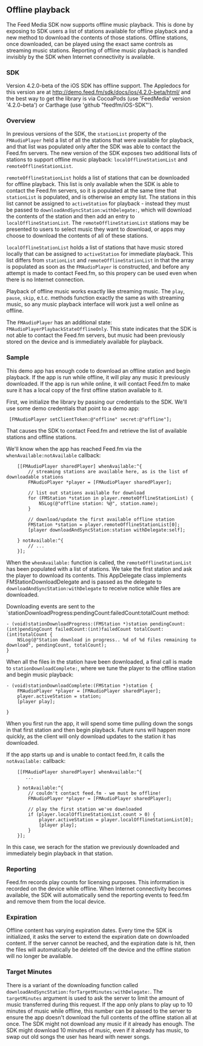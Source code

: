 
## Offline playback

The Feed Media SDK now supports offline music playback. This is done
by exposing to SDK users a list of stations available for offline
playback and a new method to download the contents of those stations.
Offline stations, once downloaded, can be played using the exact
same controls as streaming music stations. Reporting of offline
music playback is handled invisibly by the SDK when Internet connectivity
is available.

### SDK

Version 4.2.0-beta of the iOS SDK has offline support. The Appledocs
for this version are at http://demo.feed.fm/sdk/docs/ios/4.2.0-beta/html/
and the best way to get the library is via CocoaPods (use 'FeedMedia'
version '4.2.0-beta') or Carthage (use 'github "feedfm/iOS-SDK"').

### Overview

In previous versions of the SDK, the `stationList` property of the
`FMAudioPlayer` held a list of all the stations that were available
for playback, and that list was populated only after the SDK was
able to contact the Feed.fm servers. The new version of the SDK
exposes two additional lists of stations to support offline music
playback: `localOfflineStationList` and `remoteOfflineStationList`.

`remoteOfflineStationList` holds a list of stations that can be
downloaded for offline playback. This list is only available when
the SDK is able to contact the Feed.fm servers, so it is populated
at the same time that `stationList` is populated, and is otherwise
an empty list. The stations in this list cannot be assigned to
`activeStation` for playback - instead they must be
passed to `downloadAndSyncStation:withDelegate:`, which will download
the contents of the station and then add an entry to
`localOfflineStationList`. The `remoteOfflineStationList` stations
may be presented to users to select music they want to download, or
apps may choose to download the contents of all of these stations.

`localOfflineStationList` holds a list of stations that have music
stored locally that can be assigned to `activeStation` for immediate
playback. This list differs from `stationList` and `remoteOfflineStationList`
in that the array is populated as soon as the `FMAudioPlayer` is
constructed, and before any attempt is made to contact Feed.fm, so
this propery can be used even when there is no Internet connection.

Playback of offline music works exactly like streaming music.
The `play`, `pause`, `skip`, e.t.c. methods function exactly the
same as with streaming music, so any music playback interface will
work just a well online as offline.

The `FMAudioPlayer` has an additional state:
`FMAudioPlayerPlaybackStateOfflineOnly`. This state indicates that
the SDK is not able to contact the Feed.fm servers, but music had
been previously stored on the device and is immediately available
for playback.

### Sample

This demo app has enough code to download an offline station and begin playback.
If the app is run while offline, it will play any music it previously downloaded.
If the app is run while online, it will contact Feed.fm to make sure it
has a local copy of the first offline station available to it.

First, we initialize the library by passing our credentials to the SDK.
We'll use some demo credentials that point to a demo app:

```
 [FMAudioPlayer setClientToken:@"offline" secret:@"offline"];
```

That causes the SDK to contact Feed.fm and retrieve the list of available
stations and offline stations.

We'll know when the app has reached Feed.fm via the `whenAvailable:notAvailable`
callback:

```
    [[FMAudioPlayer sharedPlayer] whenAvailable:^{
        // streaming stations are available here, as is the list of downloadable stations
        FMAudioPlayer *player = [FMAudioPlayer sharedPlayer];

        // list out stations available for download
        for (FMStation *station in player.remoteOfflineStationList) {
            NSLog(@"offline station: %@", station.name);
        }

        // download/update the first available offline station
        FMStation *station = player.remoteOfflineStationList[0];
        [player downloadAndSyncStation:station withDelegate:self];

    } notAvailable:^{
        // ...
    }];
```

When the `whenAvailable:` function is called, the `remoteOfflineStationList`
has been populated with a list of stations. We take the first station and
ask the player to download its contents. This AppDelegate class implements 
FMStationDownloadDelegate and is passed as the delegate to
`downloadAndSyncStation:withDelegate` to receive notice while files are downloaded.

Downloading events are sent to the `stationDownloadProgress:pendingCount:failedCount:totalCount
method:

```
- (void)stationDownloadProgress:(FMStation *)station pendingCount:(int)pendingCount failedCount:(int)failedCount totalCount:(int)totalCount {
    NSLog(@"Station download in progress.. %d of %d files remaining to download", pendingCount, totalCount);
}
```

When all the files in the station have been downloaded, a final call is made to
`stationDownloadComplete:`, where we tune the player to the offline station and
begin music playback:

```
- (void)stationDownloadComplete:(FMStation *)station {
    FMAudioPlayer *player = [FMAudioPlayer sharedPlayer];
    player.activeStation = station;
    [player play];

}
```

When you first run the app, it will spend some time pulling down the songs in 
that first station and then begin playback. Future runs will happen more quickly,
as the client will only download updates to the station it has downloaded.

If the app starts up and is unable to contact feed.fm, it calls the `notAvailable:`
callback:

```
    [[FMAudioPlayer sharedPlayer] whenAvailable:^{
       ...

    } notAvailable:^{
        // couldn't contact feed.fm - we must be offline!
        FMAudioPlayer *player = [FMAudioPlayer sharedPlayer];

        // play the first station we've downloaded
        if (player.localOfflineStationList.count > 0) {
            player.activeStation = player.localOfflineStationList[0];
            [player play];
        }
    }];
``` 

In this case, we serach for the station we previously downloaded and
immediately begin playback in that station.

### Reporting 

Feed.fm records play counts for licensing purposes. This information is
recorded on the device while offline. When Internet connectivity
becomes available, the SDK will automatically send the reporting events
to feed.fm and remove them from the local device.

### Expiration

Offline content has varying expiration dates. Every time the SDK is
initialized, it asks the server to extend the expiration date on downloaded
content. If the server cannot be reached, and the expiration date is
hit, then the files will automatically be deleted off the device and the
offline station will no longer be available.

### Target Minutes

There is a variant of the downloading function called
`downloadAndSyncStation:forTargetMinutes:withDelegate:`. The `targetMinutes`
argument is used to ask the server to limit the amount of music transferred
during this request. If the app only plans to play up to 10 minutes of
music while offline, this number can be passed to the server to ensure the
app doesn't download the full contents of the offline station all at once.
The SDK might not download any music if it already has enough. The SDK might
download 10 minutes of music, even if it already has music, to swap out
old songs the user has heard with newer songs.

